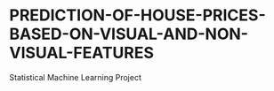 # PREDICTION-OF-HOUSE-PRICES-BASED-ON-VISUAL-AND-NON-VISUAL-FEATURES
Statistical Machine Learning Project
